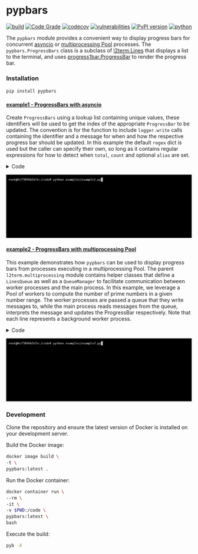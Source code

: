 # pypbars
[![build](https://github.com/soda480/pypbars/actions/workflows/main.yml/badge.svg?branch=main)](https://github.com/soda480/pypbars/actions/workflows/main.yml)
[![Code Grade](https://api.codiga.io/project/33925/status/svg)](https://app.codiga.io/public/project/33925/pypbars/dashboard)
[![codecov](https://codecov.io/gh/soda480/pypbars/branch/main/graph/badge.svg?token=1G4T6UYTEX)](https://codecov.io/gh/soda480/pypbars)
[![vulnerabilities](https://img.shields.io/badge/vulnerabilities-None-brightgreen)](https://pypi.org/project/bandit/)
[![PyPI version](https://badge.fury.io/py/pypbars.svg)](https://badge.fury.io/py/pypbars)
[![python](https://img.shields.io/badge/python-3.7%20%7C%203.8%20%7C%203.9%20%7C%203.10-teal)](https://www.python.org/downloads/)

The `pypbars` module provides a convenient way to display progress bars for concurrent [asyncio](https://docs.python.org/3/library/asyncio.html) or [multiprocessing Pool](https://docs.python.org/3/library/multiprocessing.html#multiprocessing.pool.Pool) processes. The `pypbars.ProgressBars` class is a subclass of [l2term.Lines](https://pypi.org/project/l2term/) that displays a list to the terminal, and uses [progress1bar.ProgressBar](https://pypi.org/project/progress1bar/) to render the progress bar.

### Installation
```bash
pip install pypbars
```

#### [example1 - ProgressBars with asyncio](https://github.com/soda480/pypbars/blob/main/examples/example1.py)

Create `ProgressBars` using a lookup list containing unique values, these identifiers will be used to get the index of the appropriate `ProgressBar` to be updated. The convention is for the function to include `logger.write` calls containing the identifier and a message for when and how the respective progress bar should be updated. In this example the default `regex` dict is used but the caller can specify their own, so long as it contains regular expressions for how to detect when `total`, `count` and optional `alias` are set.

<details><summary>Code</summary>

```Python
import asyncio
import random
import uuid
from pypbars import ProgressBars

async def do_work(worker, logger=None):
    logger.write(f'{worker}->worker is {worker[0:random.randint(12, 36)]}')
    total = random.randint(10, 65)
    logger.write(f'{worker}->processing total of {total} items')
    for count in range(total):
        # mimic an IO-bound process
        await asyncio.sleep(random.choice([.1, .2, .3]))
        logger.write(f'{worker}->processed {count}')
    return total

async def run(workers):
    with ProgressBars(lookup=workers, show_prefix=False, show_fraction=False, ticker=9644) as logger:
        doers = (do_work(worker, logger=logger) for worker in workers)
        return await asyncio.gather(*doers)

def main():
    workers = [str(uuid.uuid4()) for _ in range(12)]
    print(f'Total of {len(workers)} workers working concurrently')
    results = asyncio.run(run(workers))
    print(f'The {len(workers)} workers processed a total of {sum(results)} items')

if __name__ == '__main__':
    main()
```

</details>

![example1](https://raw.githubusercontent.com/soda480/pypbars/main/docs/images/example1.gif)

#### [example2 - ProgressBars with multiprocessing Pool](https://github.com/soda480/pypbars/blob/main/examples/example2.py)

This example demonstrates how `pypbars` can be used to display progress bars from processes executing in a multiprocessing Pool. The parent `l2term.multiprocessing` module contains helper classes that define a `LinesQueue` as well as a `QueueManager` to facilitate communication between worker processes and the main process. In this example, we leverage a Pool of workers to compute the number of prime numbers in a given number range. The worker processes are passed a queue that they write messages to, while the main process reads messages from the queue, interprets the message and updates the ProgressBar respectively. Note that each line represents a background worker process.

<details><summary>Code</summary>

```Python
import time
from multiprocessing import Pool
from multiprocessing import get_context
from multiprocessing import cpu_count
from l2term.multiprocessing import LinesQueue
from l2term.multiprocessing import QueueManager
from queue import Empty
from pypbars import ProgressBars

CONCURRENCY = cpu_count()

def is_prime(num):
    if num == 1:
        return False
    for i in range(2, num):
        if (num % i) == 0:
            return False
    else:
        return True

def count_primes(start, stop, logger):
    workerid = f'{start}:{stop}'
    logger.write(f'{workerid}->worker is {workerid}')
    logger.write(f'{workerid}->processing total of {stop - start} items')
    primes = 0
    for number in range(start, stop):
        if is_prime(number):
            primes += 1
        logger.write(f'{workerid}->processed {number}')
    return primes

def main(number):
    step = int(number / CONCURRENCY)
    QueueManager.register('LinesQueue', LinesQueue)
    with QueueManager() as manager:
        queue = manager.LinesQueue(ctx=get_context())
        with Pool(CONCURRENCY) as pool:
            process_data = [(index, index + step, queue) for index in range(0, number, step)]
            results = pool.starmap_async(count_primes, process_data)
            lookup = [f'{data[0]}:{data[1]}' for data in process_data]
            with ProgressBars(lookup=lookup, show_prefix=False, show_fraction=False, use_color=True) as lines:
                while True:
                    try:
                        lines.write(queue.get(timeout=.1))
                    except Empty:
                        if results.ready():
                            break
    return sum(results.get())

if __name__ == '__main__':
    start = time.perf_counter()
    number = 50_000
    result = main(number)
    stop = time.perf_counter()
    print(f"Finished in {round(stop - start, 2)} seconds\nTotal number of primes between 0-{number}: {result}")
```

</details>

![example2](https://raw.githubusercontent.com/soda480/pypbars/main/docs/images/example2.gif)

### Development

Clone the repository and ensure the latest version of Docker is installed on your development server.

Build the Docker image:
```sh
docker image build \
-t \
pypbars:latest .
```

Run the Docker container:
```sh
docker container run \
--rm \
-it \
-v $PWD:/code \
pypbars:latest \
bash
```

Execute the build:
```sh
pyb -X
```
